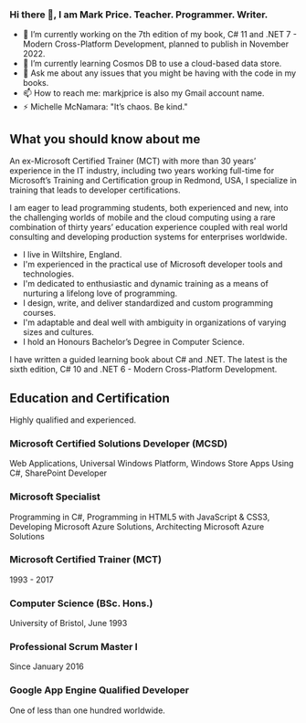 ### Hi there 👋, I am Mark Price. Teacher. Programmer. Writer.

- 🤔 I’m currently working on the 7th edition of my book, C# 11 and .NET 7 - Modern Cross-Platform Development, planned to publish in November 2022.
- 🌱 I’m currently learning Cosmos DB to use a cloud-based data store.
- 💬 Ask me about any issues that you might be having with the code in my books.
- 📫 How to reach me: markjprice is also my Gmail account name.
- ⚡ Michelle McNamara: "It’s chaos. Be kind."

## What you should know about me

An ex-Microsoft Certified Trainer (MCT) with more than 30 years’ experience in the IT industry, including two years working full-time for Microsoft’s Training and Certification group in Redmond, USA, I specialize in training that leads to developer certifications.

I am eager to lead programming students, both experienced and new, into the challenging worlds of mobile and the cloud computing using a rare combination of thirty years’ education experience coupled with real world consulting and developing production systems for enterprises worldwide.

- I live in Wiltshire, England.
- I'm experienced in the practical use of Microsoft developer tools and technologies.
- I'm dedicated to enthusiastic and dynamic training as a means of nurturing a lifelong love of programming.
- I design, write, and deliver standardized and custom programming courses.
- I'm adaptable and deal well with ambiguity in organizations of varying sizes and cultures.
- I hold an Honours Bachelor’s Degree in Computer Science.

I have written a guided learning book about C# and .NET. The latest is the sixth edition, C# 10 and .NET 6 - Modern Cross-Platform Development. 

## Education and Certification

Highly qualified and experienced.

### Microsoft Certified Solutions Developer (MCSD)
Web Applications, Universal Windows Platform, Windows Store Apps Using C#, SharePoint Developer

### Microsoft Specialist
Programming in C#, Programming in HTML5 with JavaScript & CSS3, Developing Microsoft Azure Solutions, Architecting Microsoft Azure Solutions

### Microsoft Certified Trainer (MCT)
1993 - 2017

### Computer Science (BSc. Hons.)
University of Bristol, June 1993

### Professional Scrum Master I
Since January 2016

### Google App Engine Qualified Developer
One of less than one hundred worldwide.

